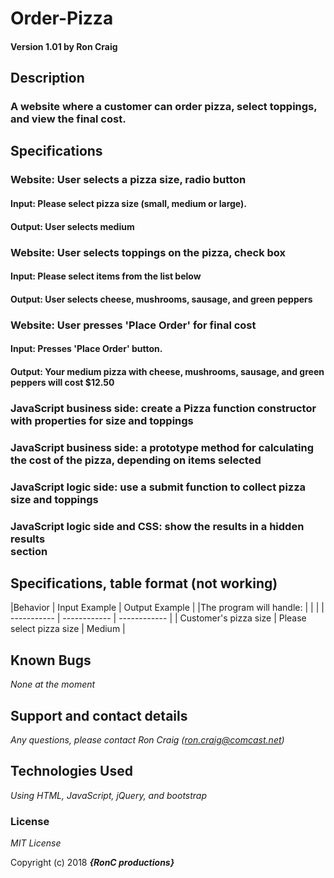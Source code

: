 # Order-Pizza

#### Version 1.01 by Ron Craig

## Description
### A website where a customer can order pizza, select toppings, and view the final cost.

## Specifications

### Website: User selects a pizza size, radio button
#### Input: Please select pizza size (small, medium or large).
#### Output: User selects medium

### Website: User selects toppings on the pizza, check box
#### Input: Please select items from the list below
#### Output: User selects cheese, mushrooms, sausage, and green peppers

### Website: User presses 'Place Order' for final cost
#### Input: Presses 'Place Order' button.
#### Output: Your medium pizza with cheese, mushrooms, sausage, and green peppers will cost $12.50

### JavaScript business side: create a Pizza function constructor with properties for size and toppings

### JavaScript business side: a prototype method for calculating the cost of the pizza, depending on items selected

### JavaScript logic side: use a submit function to collect pizza size and toppings

### JavaScript logic side and CSS: show the results in a hidden results <div> section 

## Specifications, table format (not working)

|Behavior                     | Input Example                  | Output Example |
|The program will handle:     |                                |                |
| -----------                 | ------------                   | ------------   |
| Customer's pizza size       |  Please select pizza size      | Medium         |

## Known Bugs
_None at the moment_

## Support and contact details

_Any questions, please contact Ron Craig (ron.craig@comcast.net)_

## Technologies Used

_Using HTML, JavaScript, jQuery, and bootstrap_

### License

*MIT License*

Copyright (c) 2018 **_{RonC productions}_**

